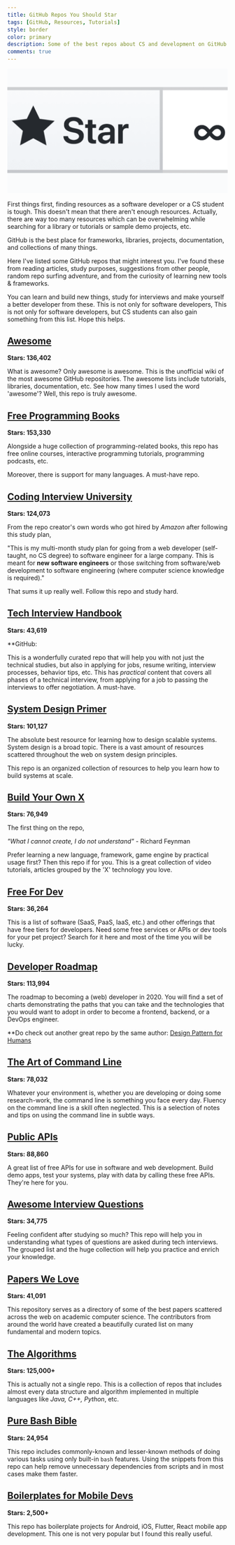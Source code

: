 ```yaml
---
title: GitHub Repos You Should Star
tags: [GitHub, Resources, Tutorials]
style: border
color: primary
description: Some of the best repos about CS and development on GitHub.
comments: true
---
```



<img src="../assets/img/blog/github-repos/star.png" alt="scrum-flow" style="zoom:50%;" />

First things first, finding resources as a software developer or a CS student is tough. This doesn't mean that there aren't enough resources. Actually, there are way too many resources which can be overwhelming while searching for a library or tutorials or sample demo projects, etc.

GitHub is the best place for frameworks, libraries, projects, documentation, and collections of many things. 

Here I've listed some GitHub repos that might interest you. I've found these from reading articles, study purposes, suggestions from other people, random repo surfing adventure, and from the curiosity of learning new tools & frameworks. 

You can  learn and build new things, study for interviews and make yourself a better developer from these. This is not only for software developers, This is not only for software developers, but CS students can also gain something from this list. Hope this helps.


## <a href="https://github.com/sindresorhus/awesome" target="_blank">Awesome</a>

**Stars: 136,402**

What is awesome? Only awesome is awesome. This is the unofficial wiki of the most awesome GitHub repositories. The awesome lists include tutorials, libraries, documentation, etc.
See how many times I used the word 'awesome'? Well, this repo is truly awesome.


## <a href="https://github.com/EbookFoundation/free-programming-books" target="_blank">Free Programming Books</a>

**Stars: 153,330**

Alongside a huge collection of programming-related books, this repo has free online courses, interactive programming tutorials, programming podcasts, etc. 

Moreover, there is support for many languages. A must-have repo.


## <a href="https://github.com/jwasham/coding-interview-university" target="_blank">Coding Interview University</a>

**Stars: 124,073**

From the repo creator's own words who got hired by *Amazon* after following this study plan,

"This is my multi-month study plan for going from a web developer (self-taught, no CS degree) to software engineer for a large company. This is meant for **new software engineers** or those switching from software/web development to software engineering (where computer science knowledge is required)."

That sums it up really well. Follow this repo and study hard.


## <a href="https://yangshun.github.io/tech-interview-handbook/" target="_blank">Tech Interview Handbook</a>

**Stars: 43,619**

**GitHub: <a href="https://github.com/yangshun/tech-interview-handbook" target="_blank"></a> 

This is a wonderfully curated repo that will help you with not just the technical studies, but also in applying for jobs, resume writing, interview processes, behavior tips, etc. This has *practical* content that covers all phases of a technical interview, from applying for a job to passing the interviews to offer negotiation. A must-have.


## <a href="https://github.com/donnemartin/system-design-primer" target="_blank">System Design Primer</a>

**Stars: 101,127**

The absolute best resource for learning how to design scalable systems. System design is a broad topic. There is a vast amount of resources scattered throughout the web on system design principles.

This repo is an organized collection of resources to help you learn how to build systems at scale.


## <a href="https://github.com/danistefanovic/build-your-own-x" target="_blank">Build Your Own X</a>

**Stars: 76,949**

The first thing on the repo,

*"What I cannot create, I do not understand"* - Richard Feynman

Prefer learning a new language, framework, game engine by practical usage first? Then this repo if for you. This is a great collection of video tutorials, articles grouped by the 'X' technology you love.


## <a href="https://github.com/ripienaar/free-for-dev" target="_blank">Free For Dev</a>

**Stars: 36,264**

This is a list of software (SaaS, PaaS, IaaS, etc.) and other offerings that have free tiers for developers. Need some free services or APIs or dev tools for your pet project? Search for it here and most of the time you will be lucky.


## <a href="https://github.com/kamranahmedse/developer-roadmap" target="_blank">Developer Roadmap</a>

**Stars: 113,994**

The roadmap to becoming a (web) developer in 2020. You will find a set of charts demonstrating the paths that you can take and the technologies that you would want to adopt in order to become a frontend, backend, or a DevOps engineer.

**Do check out another great repo by the same author: <a href="https://github.com/kamranahmedse/design-patterns-for-humans" target="_blank">Design Pattern for Humans</a>


## <a href="https://github.com/jlevy/the-art-of-command-line" target="_blank">The Art of Command Line</a>

**Stars: 78,032**

Whatever your environment is, whether you are developing or doing some research-work, the command line is something you face every day. Fluency on the command line is a skill often neglected. This is a selection of notes and tips on using the command line in subtle ways.


## <a href="https://github.com/public-apis/public-apis" target="_blank">Public APIs</a>

**Stars: 88,860**

A great list of free APIs for use in software and web development. Build demo apps, test your systems, play with data by calling these free APIs. They're here for you.


## <a href="https://github.com/MaximAbramchuck/awesome-interview-questions" target="_blank">Awesome Interview Questions</a>

**Stars: 34,775**

Feeling confident after studying so much? This repo will help you in understanding what types of questions are asked during tech interviews. The grouped list and the huge collection will help you practice and enrich your knowledge.


## <a href="https://github.com/papers-we-love/papers-we-love" target="_blank">Papers We Love</a>

**Stars: 41,091**

This repository serves as a directory of some of the best papers scattered across the web on academic computer science. The contributors from around the world have created a beautifully curated list on many fundamental and modern topics.


## <a href="https://github.com/TheAlgorithms" target="_blank">The Algorithms</a>

**Stars: 125,000+**

This is actually not a single repo. This is a collection of repos that includes almost every data structure and algorithm implemented in multiple languages like *Java, C++, Python*, etc.


## <a href="https://github.com/dylanaraps/pure-bash-bible" target="_blank">Pure Bash Bible</a>

**Stars: 24,954**

This repo includes commonly-known and lesser-known methods of doing various tasks using only built-in `bash` features. Using the snippets from this repo can help remove unnecessary dependencies from scripts and in most cases make them faster.


## <a href="https://github.com/SimpleBoilerplates" target="_blank">Boilerplates for Mobile Devs</a>

**Stars: 2,500+**

This repo has boilerplate projects for Android, iOS, Flutter, React mobile app development. This one is not very popular but I found this really useful.